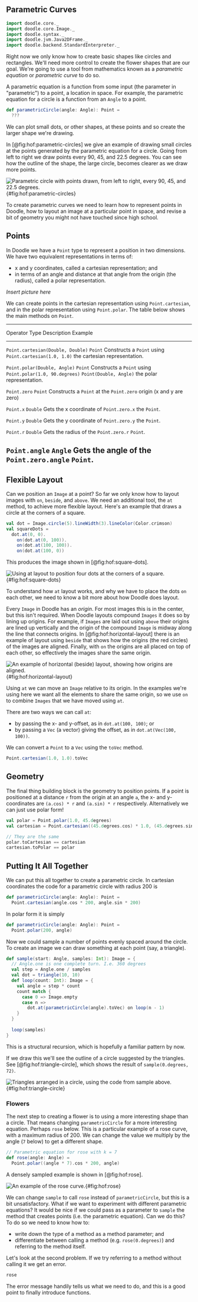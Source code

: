 ## Parametric Curves

```scala mdoc:invisible
import doodle.core._
import doodle.core.Image._
import doodle.syntax._
import doodle.jvm.Java2DFrame._
import doodle.backend.StandardInterpreter._
```

Right now we only know how to create basic shapes like circles and rectangles.
We'll need more control to create the flower shapes that are our goal.
We're going to use a tool from mathematics known as a *parametric equation* or *parametric curve* to do so.

A parametric equation is a function from some input (the parameter in "parametric") to a point, a location in space.
For example, the parametric equation for a circle is a function from an `Angle` to a point.

```scala mdoc
def parametricCircle(angle: Angle): Point =
  ???
```

We can plot small dots, or other shapes, at these points and so create the larger shape we're drawing.

In [@fig:hof:parametric-circles] we give an example of drawing small circles at the points generated by the parametric equation for a circle. 
Going from left to right we draw points every 90, 45, and 22.5 degrees.
You can see how the outline of the shape, the large circle, becomes clearer as we draw more points.

![Parametric circle with points drawn, from left to right, every 90, 45, and 22.5 degrees.](src/pages/hof/parametric-circles.pdf+svg){#fig:hof:parametric-circles}

To create parametric curves we need to learn how to represent points in Doodle, how to layout an image at a particular point in space, and revise a bit of geometry you might not have touched since high school.


## Points

In Doodle we have a `Point` type to represent a position in two dimensions. We have two equivalent representations in terms of:

- x and y coordinates, called a cartesian representation; and
- in terms of an angle and distance at that angle from the origin (the radius), called a polar representation.

*Insert picture here*

We can create points in the cartesian representation using `Point.cartesian`, and in the polar representation using `Point.polar`. The table below shows the main methods on `Point`.

----------------------------------------------------------------------------------------------------------
Operator                            Type    Description                  Example
----------------------------------- ------- ---------------------------- ---------------------------------
`Point.cartesian(Double, Double)`   `Point` Constructs a `Point` using   `Point.cartesian(1.0, 1.0)`
                                            the cartesian
                                            representation.

`Point.polar(Double, Angle)`        `Point` Constructs a `Point` using   `Point.polar(1.0, 90.degrees)`
`Point(Double, Angle)`                      the polar representation. 

`Point.zero`                        `Point` Constructs a `Point` at the  `Point.zero`
                                            origin (x and y are zero)

`Point.x`                           `Double` Gets the x coordinate of    `Point.zero.x`
                                             the `Point`.

`Point.y`                           `Double` Gets the y coordinate of    `Point.zero.y`
                                             the `Point`.

`Point.r`                           `Double` Gets the radius of the      `Point.zero.r`
                                             `Point`.
                                             
`Point.angle`                       `Angle`  Gets the angle of the       `Point.zero.angle`
                                             `Point`.
-----------------------------------------------------------------------------------------------------------


## Flexible Layout

Can we position an `Image` at a point? 
So far we only know how to layout images with `on`, `beside`, and `above`.
We need an additional tool, the `at` method, to achieve more flexible layout.
Here's an example that draws a circle at the corners of a square.

```scala mdoc:silent
val dot = Image.circle(5).lineWidth(3).lineColor(Color.crimson)
val squareDots =
  dot.at(0, 0).
    on(dot.at(0, 100)).
    on(dot.at(100, 100)).
    on(dot.at(100, 0))
```

This produces the image shown in [@fig:hof:square-dots].

![Using `at` layout to position four dots at the corners of a square.](src/pages/hof/square-dots.pdf+svg){#fig:hof:square-dots}

To understand how `at` layout works, and why we have to place the dots `on` each other, we need to know a bit more about how Doodle does layout.

Every `Image` in Doodle has an *origin*.
For most images this is in the center, but this isn't required.
When Doodle layouts compound `Images` it does so by lining up origins.
For example, if `Images` are laid out using `above` their origins are lined up vertically and the origin of the compound `Image` is midway along the line that connects origins.
In [@fig:hof:horizontal-layout] there is an example of layout using `beside` that shows how the origins (the red circles) of the images are aligned.
Finally, with `on` the origins are all placed on top of each other, so effectively the images share the same origin.

![An example of horizontal (`beside`) layout, showing how origins are aligned.](src/pages/hof/horizontal-layout.pdf+svg){#fig:hof:horizontal-layout}

Using `at` we can move an `Image` relative to its origin.
In the examples we're using here we want all the elements to share the same origin, so we use `on` to combine `Images` that we have moved using `at`.

There are two ways we can call `at`:

 - by passing the x- and y-offset, as in `dot.at(100, 100)`; or
 - by passing a `Vec` (a vector) giving the offset, as in `dot.at(Vec(100, 100))`.
 
We can convert a `Point` to a `Vec` using the `toVec` method.

```scala mdoc
Point.cartesian(1.0, 1.0).toVec
```

## Geometry

The final thing building block is the geometry to position points.
If a point is positioned at a distance `r` from the origin at an angle `a`, the x- and y-coordinates are `(a.cos) * r` and `(a.sin) * r` respectively.
Alternatively we can just use polar form!

```scala mdoc
val polar = Point.polar(1.0, 45.degrees)
val cartesian = Point.cartesian((45.degrees.cos) * 1.0, (45.degrees.sin) * 1.0)

// They are the same
polar.toCartesian == cartesian
cartesian.toPolar == polar
```


## Putting It All Together

We can put this all together to create a parametric circle.
In cartesian coordinates the code for a parametric circle with radius 200 is

```scala mdoc:silent
def parametricCircle(angle: Angle): Point =
  Point.cartesian(angle.cos * 200, angle.sin * 200)
```

In polar form it is simply

```scala mdoc:silent
def parametricCircle(angle: Angle): Point =
  Point.polar(200, angle)
```

Now we could sample a number of points evenly spaced around the circle. To create an image we can draw something at each point (say, a triangle). 

```scala mdoc:silent
def sample(start: Angle, samples: Int): Image = {
  // Angle.one is one complete turn. I.e. 360 degrees
  val step = Angle.one / samples
  val dot = triangle(10, 10)
  def loop(count: Int): Image = {
    val angle = step * count
    count match {
      case 0 => Image.empty
      case n =>
        dot.at(parametricCircle(angle).toVec) on loop(n - 1)
    }
  }
  
  loop(samples)
}
```

This is a structural recursion, which is hopefully a familiar pattern by now.

If we draw this we'll see the outline of a circle suggested by the triangles.
See [@fig:hof:triangle-circle], which shows the result of `sample(0.degrees, 72)`.

![Triangles arranged in a circle, using the code from `sample` above.](src/pages/hof/triangle-circle.pdf+svg){#fig:hof:triangle-circle}

### Flowers

The next step to creating a flower is to using a more interesting shape than a circle. That means changing `parametricCircle` for a more interesting equation. 
Perhaps `rose` below.
This is a particular example of a rose curve, with a maximum radius of 200.
We can change the value we multiply by the angle (`7` below) to get a different shape.

```scala mdoc:silent
// Parametric equation for rose with k = 7
def rose(angle: Angle) =
  Point.polar((angle * 7).cos * 200, angle)
```

A densely sampled example is shown in [@fig:hof:rose].

![An example of the rose curve.](src/pages/hof/rose.pdf+svg){#fig:hof:rose}

We can change `sample` to call `rose` instead of `parametricCircle`, but this is a bit unsatisfactory. 
What if we want to experiment with different parametric equations? 
It would be nice if we could pass as a parameter to `sample` the method that creates points (i.e. the parametric equation). 
Can we do this? 
To do so we need to know how to:

- write down the type of a method as a method parameter; and
- differentiate between calling a method (e.g. `rose(0.degrees)`) and referring to the method itself. 

Let's look at the second problem. If we try referring to a method without calling it we get an error.

```scala mdoc:fail
rose
```

The error message handily tells us what we need to do, and this is a good point to finally introduce functions.
